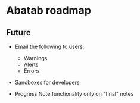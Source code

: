 # Abatab roadmap

## Future

* Email the following to users:
    - Warnings
    - Alerts
    - Errors

* Sandboxes for developers

* Progress Note functionality only on "final" notes